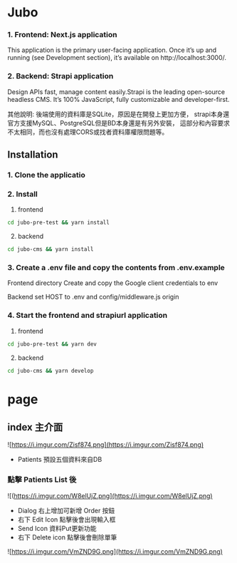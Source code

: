 # Jubo

### 1. Frontend: Next.js application

This application is the primary user-facing application. Once it’s up and running (see Development section), it’s available on http://localhost:3000/.

### 2. Backend: Strapi application

Design APIs fast, manage content easily.Strapi is the leading open-source headless CMS. It’s 100% JavaScript, fully customizable and developer-first.

其他說明: 
後端使用的資料庫是SQLite，原因是在開發上更加方便，
strapi本身還官方支援MySQL、PostgreSQL但是BD本身還是有另外安裝，
這部分和內容要求不太相同，而也沒有處理CORS或找者資料庫權限問題等。

## Installation

### 1. Clone the applicatio

### 2. Install 

1. frontend
```sh
cd jubo-pre-test && yarn install
```
2. backend

```sh
cd jubo-cms && yarn install
```


### 3. Create a .env file and copy the contents from .env.example

Frontend directory Create and copy the Google client credentials to env
 
Backend set HOST to .env and config/middleware.js origin 

### 4. Start the frontend and strapiurl application

1. frontend
```sh
cd jubo-pre-test && yarn dev
```
2. backend

```sh
cd jubo-cms && yarn develop
```

# page

## index 主介面
![https://i.imgur.com/Zisf874.png](https://i.imgur.com/Zisf874.png)
* Patients 預設五個資料來自DB


### 點擊 Patients List 後
![(https://i.imgur.com/W8elUjZ.png](https://i.imgur.com/W8elUjZ.png)

* Dialog 右上增加可新增 Order 按鈕
* 右下 Edit Icon 點擊後會出現輸入框
* Send Icon 資料Put更新功能
* 右下 Delete icon 點擊後會刪除單筆

![https://i.imgur.com/VmZND9G.png](https://i.imgur.com/VmZND9G.png)
